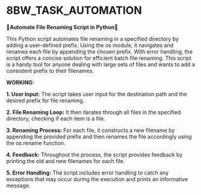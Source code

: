 # 8BW_TASK_AUTOMATION

🌟**Automate File Renaming Script in Python**🌟

This Python script automates file renaming in a specified directory by adding a user-defined prefix. Using the os module, it navigates and renames each file by appending the chosen prefix. With error handling, the script offers a concise solution for efficient batch file renaming. This script is a handy tool for anyone dealing with large sets of files and wants to add a consistent prefix to their filenames.

**WORKING:**

**1. User Input:** The script takes user input for the destination path and the desired prefix for file renaming.

**2. File Renaming Loop:** It then iterates through all files in the specified directory, checking if each item is a file.

**3. Renaming Process:** For each file, it constructs a new filename by appending the provided prefix and then renames the file accordingly using the os.rename function.

**4. Feedback:** Throughout the process, the script provides feedback by printing the old and new filenames for each file.

**5. Error Handling:** The script includes error handling to catch any exceptions that may occur during the execution and prints an informative message.
